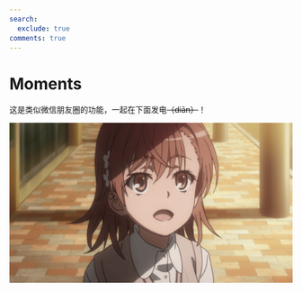 ```yaml
---
search:
  exclude: true
comments: true
---
```


# Moments

这是类似微信朋友圈的功能，一起在下面发电<del>（diān）</del>！

![说两句吧 ~](../assets/moments.png)
